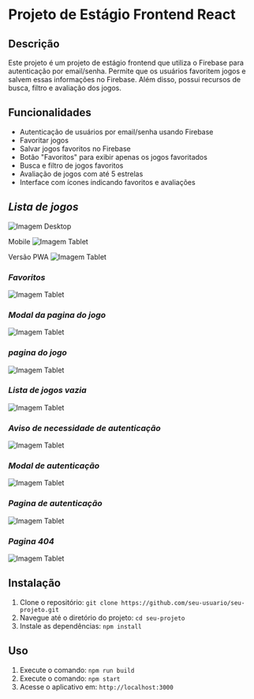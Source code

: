 # Projeto de Estágio Frontend React
## Descrição

Este projeto é um projeto de estágio frontend que utiliza o Firebase para autenticação por email/senha. Permite que os usuários favoritem jogos e salvem essas informações no Firebase. Além disso, possui recursos de busca, filtro e avaliação dos jogos.
## Funcionalidades

- Autenticação de usuários por email/senha usando Firebase
- Favoritar jogos
- Salvar jogos favoritos no Firebase
- Botão "Favoritos" para exibir apenas os jogos favoritados
- Busca e filtro de jogos favoritos
- Avaliação de jogos com até 5 estrelas
- Interface com ícones indicando favoritos e avaliações
## *Lista de jogos*

![Imagem Desktop](public/og.png)

Mobile
![Imagem Tablet](public/readme/mHome.png)

Versão PWA
![Imagem Tablet](public/readme/PWA.png)

### *Favoritos*

![Imagem Tablet](public/readme/favoritos.png)

### *Modal da pagina do jogo*

![Imagem Tablet](public/readme/gameModal.png)

### *pagina do jogo*

![Imagem Tablet](public/readme/gamePage.png)

### *Lista de jogos vazia*

![Imagem Tablet](public/readme/emptyTable.png)

### *Aviso de necessidade de autenticação*

![Imagem Tablet](public/readme/authModal.png)

### *Modal de autenticação*

![Imagem Tablet](public/readme/LoginModal.png)

### *Pagina de autenticação*

![Imagem Tablet](public/readme/registerPage.png)

### *Pagina 404*

![Imagem Tablet](public/readme/404page.png)



## Instalação

1. Clone o repositório: `git clone https://github.com/seu-usuario/seu-projeto.git`
2. Navegue até o diretório do projeto: `cd seu-projeto`
3. Instale as dependências: `npm install`

## Uso

1. Execute o comando: `npm run build`
2. Execute o comando: `npm start`
3. Acesse o aplicativo em: `http://localhost:3000`
